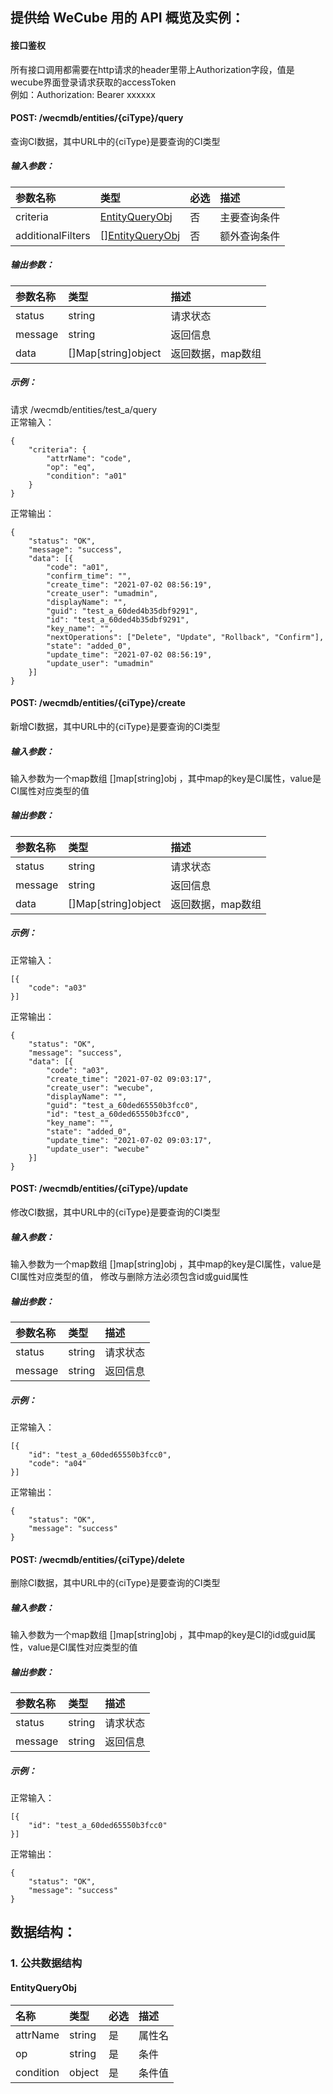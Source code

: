 ## 提供给 WeCube 用的 API 概览及实例：
#### 接口鉴权
所有接口调用都需要在http请求的header里带上Authorization字段，值是wecube界面登录请求获取的accessToken    
例如：Authorization: Bearer xxxxxx    

#### POST: /wecmdb/entities/{ciType}/query
查询CI数据，其中URL中的{ciType}是要查询的CI类型
##### 输入参数：
参数名称|类型|必选|描述
:--|:--|:--|:--
criteria|[EntityQueryObj](#EntityQueryObj)|否|主要查询条件
additionalFilters|[\[\]EntityQueryObj](#EntityQueryObj)|否|额外查询条件

##### 输出参数：
参数名称|类型|描述
:--|:--|:--    
status|string|请求状态
message|string|返回信息
data|[]Map\[string\]object|返回数据，map数组

##### 示例：
请求 /wecmdb/entities/test_a/query  
正常输入：
```
{
	"criteria": {
		"attrName": "code",
		"op": "eq",
		"condition": "a01"
	}
}
```
正常输出：
```
{
	"status": "OK",
	"message": "success",
	"data": [{
		"code": "a01",
		"confirm_time": "",
		"create_time": "2021-07-02 08:56:19",
		"create_user": "umadmin",
		"displayName": "",
		"guid": "test_a_60ded4b35dbf9291",
		"id": "test_a_60ded4b35dbf9291",
		"key_name": "",
		"nextOperations": ["Delete", "Update", "Rollback", "Confirm"],
		"state": "added_0",
		"update_time": "2021-07-02 08:56:19",
		"update_user": "umadmin"
	}]
}
```

#### POST: /wecmdb/entities/{ciType}/create
新增CI数据，其中URL中的{ciType}是要查询的CI类型
##### 输入参数：
输入参数为一个map数组 []map\[string\]obj ，其中map的key是CI属性，value是CI属性对应类型的值

##### 输出参数：
参数名称|类型|描述
:--|:--|:--    
status|string|请求状态
message|string|返回信息
data|[]Map\[string\]object|返回数据，map数组

##### 示例：
正常输入：
```
[{
	"code": "a03"
}]
```
正常输出：
```
{
	"status": "OK",
	"message": "success",
	"data": [{
		"code": "a03",
		"create_time": "2021-07-02 09:03:17",
		"create_user": "wecube",
		"displayName": "",
		"guid": "test_a_60ded65550b3fcc0",
		"id": "test_a_60ded65550b3fcc0",
		"key_name": "",
		"state": "added_0",
		"update_time": "2021-07-02 09:03:17",
		"update_user": "wecube"
	}]
}
```

#### POST: /wecmdb/entities/{ciType}/update
修改CI数据，其中URL中的{ciType}是要查询的CI类型
##### 输入参数：
输入参数为一个map数组 []map\[string\]obj ，其中map的key是CI属性，value是CI属性对应类型的值， 修改与删除方法必须包含id或guid属性  

##### 输出参数：
参数名称|类型|描述
:--|:--|:--    
status|string|请求状态
message|string|返回信息

##### 示例：
正常输入：
```
[{
	"id": "test_a_60ded65550b3fcc0",
	"code": "a04"
}]
```
正常输出：
```
{
	"status": "OK",
	"message": "success"
}
```

#### POST: /wecmdb/entities/{ciType}/delete
删除CI数据，其中URL中的{ciType}是要查询的CI类型
##### 输入参数：
输入参数为一个map数组 []map\[string\]obj ，其中map的key是CI的id或guid属性，value是CI属性对应类型的值 

##### 输出参数：
参数名称|类型|描述
:--|:--|:--    
status|string|请求状态
message|string|返回信息

##### 示例：
正常输入：
```
[{
	"id": "test_a_60ded65550b3fcc0"
}]
```
正常输出：
```
{
	"status": "OK",
	"message": "success"
}
```


## 数据结构：
### 1. 公共数据结构
#### <span id="EntityQueryObj">EntityQueryObj</span>
名称|类型|必选|描述
:--|:--|:--|:--
attrName|string|是|属性名
op|string|是|条件
condition|object|是|条件值
